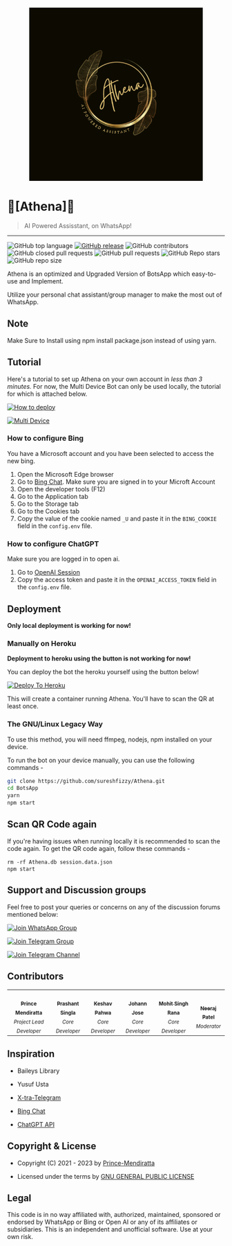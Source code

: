 <p align="center">
  <img src="images/Athena_Logo.png" height="400px"/>
</p>


# 💠[Athena]💠
> AI Powered Assisstant, on WhatsApp!
---
![GitHub top language](https://img.shields.io/github/languages/top/Prince-Mendiratta/BotsApp) [![GitHub release](https://img.shields.io/github/release/Prince-Mendiratta/BotsApp.svg)](https://github.com/bkimminich/juice-shop/releases/latest)
 ![GitHub contributors](https://img.shields.io/github/contributors/Prince-Mendiratta/BotsApp) ![GitHub closed pull requests](https://img.shields.io/github/issues-pr-closed/Prince-Mendiratta/BotsApp) ![GitHub pull requests](https://img.shields.io/github/issues-pr-raw/Prince-Mendiratta/BotsApp) ![GitHub Repo stars](https://img.shields.io/github/stars/Prince-Mendiratta/BotsApp?style=social) ![GitHub repo size](https://img.shields.io/github/repo-size/Prince-Mendiratta/BotsApp)

Athena is an optimized and Upgraded Version of BotsApp which easy-to-use and Implement.

Utilize your personal chat assistant/group manager to make the most out of WhatsApp.   

## Note

Make Sure to Install using npm install package.json instead of using yarn.

## Tutorial

Here's a tutorial to set up Athena on your own account in *less than 3 minutes.* For now, the Multi Device Bot can only be used locally, the tutorial for which is attached below.

[![How to deploy](https://img.shields.io/badge/How%20To-Deploy-red.svg?logo=Youtube)](https://www.youtube.com/watch?v=tGrjEZ3roY0&ab_channel=BotsApp)

[![Multi Device](https://img.shields.io/badge/Host%20Multi%20Device%20bot%20on-Windows-red.svg?logo=Youtube)](https://youtu.be/NZy4sZqncjg&ab_channel=BotsApp)


### How to configure Bing
You have a Microsoft account and you have been selected to access the new bing.
1. Open the Microsoft Edge browser
2. Go to [Bing Chat](https://www.bing.com/search?q=Bing+AI&showconv=1&FORM=hpcodx). Make sure you are signed in to your Microft Account
3. Open the developer tools (F12)
4. Go to the Application tab
5. Go to the Storage tab
6. Go to the Cookies tab
7. Copy the value of the cookie named `_U` and paste it in the `BING_COOKIE` field in the `config.env` file.

### How to configure  ChatGPT 
Make sure you are logged in to open ai.
1. Go to [OpenAI Session](https://chat.openai.com/api/auth/session)
2. Copy the access token and paste it in the `OPENAI_ACCESS_TOKEN` field in the `config.env` file.

## Deployment

<b>Only local deployment is working for now!</b>

### Manually on Heroku

<b>Deployment to heroku using the button is not working for now!</b>

You can deploy the bot the heroku yourself using the button below!

[![Deploy To Heroku](https://www.herokucdn.com/deploy/button.svg)](https://dashboard.heroku.com/new?button-url=https%3A%2F%2Fgithub.com%2FPrince-Mendiratta%2FBotsApp%2Ftree%2Fmain&template=https%3A%2F%2Fgithub.com%2FPrince-Mendiratta%2FBotsApp%2Ftree%2Fmainhttps://dashboard.heroku.com/new?button-url=https%3A%2F%2Fgithub.com%2FPrince-Mendiratta%2FBotsApp%2Ftree%2Fmain&template=https%3A%2F%2Fgithub.com%2FPrince-Mendiratta%2FBotsApp%2Ftree%2Fmain)

This will create a container running Athena. You'll have to scan the QR at least once.

### The GNU/Linux Legacy Way

To use this method, you will need ffmpeg, nodejs, npm installed on your device.

To run the bot on your device manually, you can use the following commands -

```bash
git clone https://github.com/sureshfizzy/Athena.git
cd BotsApp
yarn
npm start
```

## Scan QR Code again
If you're having issues when running locally it is recommended to scan the code again. To get the QR code again, follow these commands -
```
rm -rf Athena.db session.data.json
npm start
```


## Support and Discussion groups

Feel free to post your queries or concerns on any of the discussion forums mentioned below:

[![Join WhatsApp Group](https://img.shields.io/badge/Join-WhatsApp%20Group-bl.svg?logo=WhatsApp)](https://chat.whatsapp.com/GPEHkFlspzOKpSBTsYx7Wt)

[![Join Telegram Group](https://img.shields.io/badge/Join-Telegram%20Group-blue.svg?logo=Telegram)](https://t.me/BotsAppChat)

[![Join Telegram Channel](https://img.shields.io/badge/Join-Telegram%20Channel-red.svg?logo=Telegram)](https://t.me/Prince-Mendiratta)



## Contributors

<!-- ALL-CONTRIBUTORS-LIST:START - Do not remove or modify this section -->
<!-- prettier-ignore-start -->
<!-- markdownlint-disable -->
<table>
  <tr>
    <td align="center"><a href="https://github.com/Prince-Mendiratta"><img src="https://avatars.githubusercontent.com/u/54077356?v=4?s=100" width="100px;" alt=""/><br /><sub><b>Prince Mendiratta</b></sub></a><br /><sub><i>Project Lead Developer</i></sub></td>
    <td align="center"><a href="https://github.com/Prashant-singla"><img src="https://avatars.githubusercontent.com/u/83973641?v=4?s=100" width="100px;" alt=""/><br /><sub><b>Prashant Singla</b></sub></a><br /><sub><i>Core Developer</i></sub></td>
    <td align="center"><a href="https://github.com/Keshav-Pahwa"><img src="https://avatars.githubusercontent.com/u/83963387?v=4?s=100" width="100px;" alt=""/><br /><sub><b>Keshav Pahwa</b></sub></a><br /><sub><i>Core Developer</i></sub></td>
    <td align="center"><a href="https://github.com/j0h4nn1410"><img src="https://avatars.githubusercontent.com/u/72455289?v=4?s=100" width="100px;" alt=""/><br /><sub><b>Johann Jose</b></sub></a><br /><sub><i>Core Developer</i></sub></td>
    <td align="center"><a href="https://github.com/Mohit161220"><img src="https://avatars.githubusercontent.com/u/83974093?v=4?s=100" width="100px;" alt=""/><br /><sub><b>Mohit Singh Rana</b></sub></a><br /><sub><i>Core Developer</i></sub></td>
    <td align="center"><a href="https://github.com/thegeek-dev"><img src="https://avatars.githubusercontent.com/u/70193222?v=4?s=100" width="100px;" alt=""/><br /><sub><b>Neeraj Patel</b></sub></a><br /><sub><i>Moderator</i></sub></td>
  </tr>
</table>

<!-- markdownlint-restore -->
<!-- prettier-ignore-end -->

<!-- ALL-CONTRIBUTORS-LIST:END -->



## Inspiration

- Baileys Library

- Yusuf Usta

- [X-tra-Telegram](https://github.com/Prince-Mendiratta/X-tra-Telegram)

- [Bing Chat](https://github.com/transitive-bullshit/bing-chat)

- [ChatGPT API](https://github.com/transitive-bullshit/chatgpt-api)


## Copyright & License
- Copyright (C) 2021 - 2023 by [Prince-Mendiratta](https://github.com/Prince-Mendiratta)

- Licensed under the terms by [GNU GENERAL PUBLIC LICENSE](https://github.com/Prince-Mendiratta/BotsApp/blob/main/LICENSE)

## Legal
This code is in no way affiliated with, authorized, maintained, sponsored or endorsed by WhatsApp or Bing or Open AI or any of its affiliates or subsidiaries. This is an independent and unofficial software. Use at your own risk.
